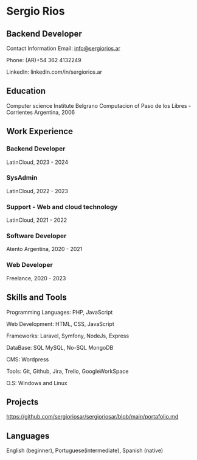 # Sergio Rios
## Backend Developer

Contact Information
Email: info@sergiorios.ar

Phone: (AR)+54 362 4132249

LinkedIn: linkedin.com/in/sergiorios.ar

## Education
Computer science
Institute Belgrano Computacion of Paso de los Libres - Corrientes Argentina, 2006

## Work Experience

### Backend Developer
LatinCloud, 2023 - 2024

### SysAdmin
LatinCloud, 2022 - 2023

### Support - Web and cloud technology
LatinCloud, 2021 - 2022

### Software Developer
Atento Argentina, 2020 - 2021

### Web Developer
Freelance, 2020 - 2023

## Skills and Tools
Programming Languages: PHP, JavaScript

Web Development: HTML, CSS, JavaScript

Frameworks: Laravel, Symfony, NodeJs, Express

DataBase: SQL MySQL, No-SQL MongoDB

CMS: Wordpress

Tools: Git, Github, Jira, Trello, GoogleWorkSpace

O.S: Windows and Linux

## Projects
https://github.com/sergioriosar/sergioriosar/blob/main/portafolio.md

## Languages
English (beginner), Portuguese(intermediate), Spanish (native)
